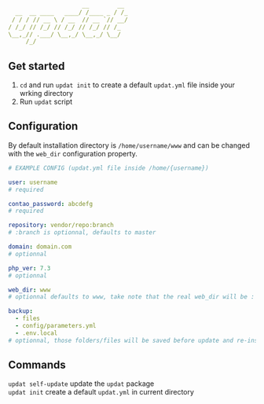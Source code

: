 ```yml
                     __        __ 
  __  __ ____   ____/ /____ _ / /_
 / / / // __ \ / __  // __ `// __/
/ /_/ // /_/ // /_/ // /_/ // /_  
\__,_// .___/ \__,_/ \__,_/ \__/  
     /_/
```

## Get started
1. `cd` and run `updat init` to create a default `updat.yml` file inside your wrking directory
2. Run `updat` script

## Configuration
By default installation directory is `/home/username/www` and can be changed with the `web_dir` configuration property.

```yml
# EXAMPLE CONFIG (updat.yml file inside /home/{username})

user: username
# required

contao_password: abcdefg
# required

repository: vendor/repo:branch
# :branch is optionnal, defaults to master

domain: domain.com
# optionnal

php_ver: 7.3
# optionnal

web_dir: www
# optionnal defaults to www, take note that the real web_dir will be : "/home/{user}/{web_dir}"

backup:
  - files
  - config/parameters.yml
  - .env.local
# optionnal, those folders/files will be saved before update and re-installed after update completion
```
## Commands
`updat self-update` update the `updat` package  
`updat init` create a default `updat.yml` in current directory
